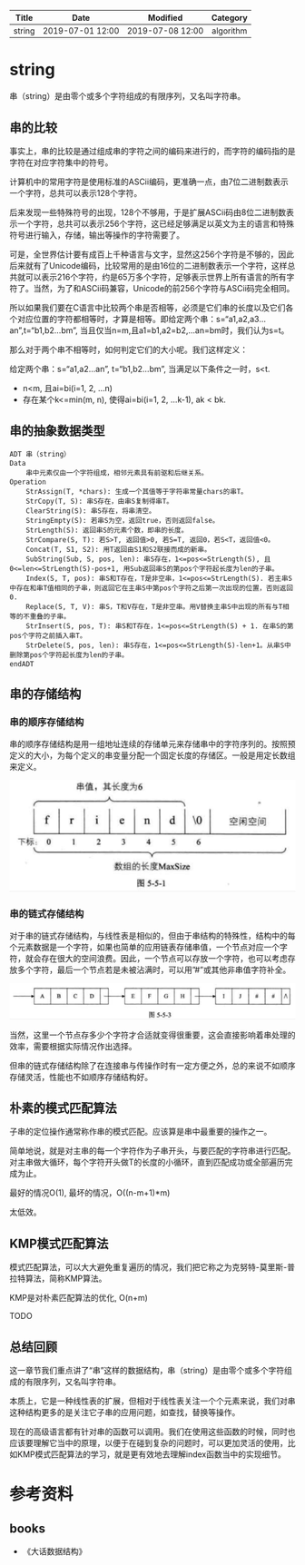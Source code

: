 | Title                | Date             | Modified         | Category          |
|:--------------------:|:----------------:|:----------------:|:-----------------:|
| string            | 2019-07-01 12:00 | 2019-07-08 12:00 | algorithm         |

# string

串（string）是由零个或多个字符组成的有限序列，又名叫字符串。




## 串的比较


事实上，串的比较是通过组成串的字符之间的编码来进行的，而字符的编码指的是字符在对应字符集中的符号。

计算机中的常用字符是使用标准的ASCii编码，更准确一点，由7位二进制数表示一个字符，总共可以表示128个字符。

后来发现一些特殊符号的出现，128个不够用，于是扩展ASCii码由8位二进制数表示一个字符，总共可以表示256个字符，这已经足够满足以英文为主的语言和特殊符号进行输入，存储，输出等操作的字符需要了。

可是，全世界估计要有成百上千种语言与文字，显然这256个字符是不够的，因此后来就有了Unicode编码，比较常用的是由16位的二进制数表示一个字符，这样总共就可以表示216个字符，约是65万多个字符，足够表示世界上所有语言的所有字符了。当然，为了和ASCii码兼容，Unicode的前256个字符与ASCii码完全相同。

所以如果我们要在C语言中比较两个串是否相等，必须是它们串的长度以及它们各个对应位置的字符都相等时，才算是相等。即给定两个串：s=“a1,a2,a3…an”,t=“b1,b2…bm”, 当且仅当n=m,且a1=b1,a2=b2,…an=bm时，我们认为s=t。


那么对于两个串不相等时，如何判定它们的大小呢。我们这样定义：

给定两个串：s=“a1,a2…an”, t=“b1,b2…bm”, 当满足以下条件之一时，s<t.
- n<m, 且ai=bi(i=1, 2, …n)
- 存在某个k<=min(m, n), 使得ai=bi(i=1, 2, …k-1), ak < bk.





## 串的抽象数据类型

```
ADT 串（string）
Data
    串中元素仅由一个字符组成，相邻元素具有前驱和后继关系。
Operation
    StrAssign(T, *chars): 生成一个其值等于字符串常量chars的串T。
    StrCopy(T, S): 串S存在，由串S复制得串T。
    ClearString(S): 串S存在，将串清空。
    StringEmpty(S): 若串S为空，返回true，否则返回false。
    StrLength(S): 返回串S的元素个数，即串的长度。
    StrCompare(S, T): 若S>T, 返回值>0, 若S=T, 返回0，若S<T，返回值<0。
    Concat(T, S1, S2): 用T返回由S1和S2联接而成的新串。
    SubString(Sub, S, pos, len): 串S存在，1<=pos<=StrLength(S), 且0<=len<=StrLength(S)-pos+1, 用Sub返回串S的第pos个字符起长度为len的子串。
    Index(S, T, pos): 串S和T存在，T是非空串，1<=pos<=StrLength(S). 若主串S中存在和串T值相同的子串，则返回它在主串S中第pos个字符之后第一次出现的位置，否则返回0.
    Replace(S, T, V): 串S，T和V存在，T是非空串。用V替换主串S中出现的所有与T相等的不重叠的子串。
    StrInsert(S, pos, T): 串S和T存在，1<=pos<=StrLength(S) + 1. 在串S的第pos个字符之前插入串T。
    StrDelete(S, pos, len): 串S存在，1<=pos<=StrLength(S)-len+1。从串S中删除第pos个字符起长度为len的子串。
endADT
```




## 串的存储结构

### 串的顺序存储结构
串的顺序存储结构是用一组地址连续的存储单元来存储串中的字符序列的。按照预定义的大小，为每个定义的串变量分配一个固定长度的存储区。一般是用定长数组来定义。

![](../images/string_01.png)

### 串的链式存储结构
对于串的链式存储结构，与线性表是相似的，但由于串结构的特殊性，结构中的每个元素数据是一个字符，如果也简单的应用链表存储串值，一个节点对应一个字符，就会存在很大的空间浪费。因此，一个节点可以存放一个字符，也可以考虑存放多个字符，最后一个节点若是未被沾满时，可以用”#”或其他非串值字符补全。

![](../images/string_02.png)


当然，这里一个节点存多少个字符才合适就变得很重要，这会直接影响着串处理的效率，需要根据实际情况作出选择。

但串的链式存储结构除了在连接串与传操作时有一定方便之外，总的来说不如顺序存储灵活，性能也不如顺序存储结构好。



## 朴素的模式匹配算法

子串的定位操作通常称作串的模式匹配。应该算是串中最重要的操作之一。

简单地说，就是对主串的每一个字符作为子串开头，与要匹配的字符串进行匹配。对主串做大循环，每个字符开头做T的长度的小循环，直到匹配成功或全部遍历完成为止。

最好的情况O(1), 最坏的情况，O((n-m+1)*m)

太低效。



## KMP模式匹配算法
模式匹配算法，可以大大避免重复遍历的情况，我们把它称之为克努特-莫里斯-普拉特算法，简称KMP算法。



KMP是对朴素匹配算法的优化, O(n+m)


TODO





## 总结回顾

这一章节我们重点讲了“串”这样的数据结构，串（string）是由零个或多个字符组成的有限序列，又名叫字符串。

本质上，它是一种线性表的扩展，但相对于线性表关注一个个元素来说，我们对串这种结构更多的是关注它子串的应用问题，如查找，替换等操作。

现在的高级语言都有针对串的函数可以调用。我们在使用这些函数的时候，同时也应该要理解它当中的原理，以便于在碰到复杂的问题时，可以更加灵活的使用，比如KMP模式匹配算法的学习，就是更有效地去理解index函数当中的实现细节。




# 参考资料
## books
- 《大话数据结构》
